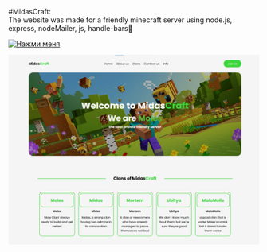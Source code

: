 #MidasCraft:<br>
The website was made for a friendly minecraft server using node.js, express, nodeMailer, js, handle-bars👏

[![Нажми меня](https://img.shields.io/badge/-Нажми_меня-4CAF50?style=for-the-badge&logo=appveyor)](https://midascraft-backend-frontend.onrender.com/#logo)

<img src='public/img/midas-craft-preview.png'>
